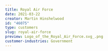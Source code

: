 ```yaml
---
title: Royal Air Force
date: 2021-03-22
creator: Martin Hinshelwood
id: "46075"
type: customers
slug: royal-air-force
preview: Logo_of_the_Royal_Air_Force.svg_.png
customer-industries: Government
---
```

